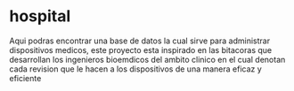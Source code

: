 # hospital
Aqui podras encontrar una base de datos la cual sirve para administrar dispositivos medicos, este proyecto esta inspirado en las bitacoras que desarrollan los ingenieros bioemdicos del ambito clinico en el cual denotan cada revision que le hacen a los dispositivos de una manera eficaz y eficiente
